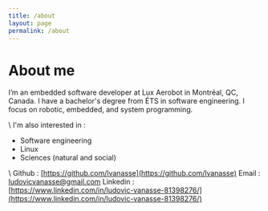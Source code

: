 ```yaml
---
title: /about
layout: page
permalink: /about
---
```

# About me
I’m an embedded software developer at Lux Aerobot in Montréal, QC, Canada. I have a bachelor's degree from ÉTS in software engineering. I focus on robotic, embedded, and system programming.

\\
I'm also interested in : 
- Software engineering
- Linux
- Sciences (natural and social)

\\
Github : [https://github.com/lvanasse](https://github.com/lvanasse)
Email : ludovicvanasse@gmail.com
Linkedin : [https://www.linkedin.com/in/ludovic-vanasse-81398276/](https://www.linkedin.com/in/ludovic-vanasse-81398276/)
